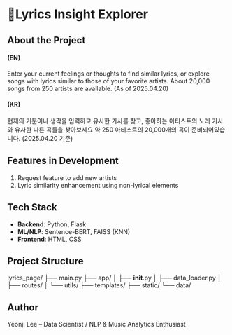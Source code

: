 # 🎵Lyrics Insight Explorer

## About the Project 
#### (EN)
Enter your current feelings or thoughts to find similar lyrics,
or explore songs with lyrics similar to those of your favorite artists.
About 20,000 songs from 250 artists are available. (As of 2025.04.20)

#### (KR)
현재의 기분이나 생각을 입력하고 유사한 가사를 찾고,
좋아하는 아티스트의 노래 가사와 유사한 다른 곡들을 찾아보세요
약 250 아티스트의 20,000개의 곡이 준비되어있습니다. (2025.04.20 기준)

## Features in Development
1. Request feature to add new artists
2. Lyric similarity enhancement using non-lyrical elements

## Tech Stack
- **Backend**: Python, Flask
- **ML/NLP**: Sentence-BERT, FAISS (KNN)
- **Frontend**: HTML, CSS

## Project Structure
lyrics_page/
├── main.py
├── app/
│   ├── __init__.py
│   ├── data_loader.py
│   ├── routes/
│   └── utils/
├── templates/
├── static/
└── data/

## Author
Yeonji Lee – Data Scientist / NLP & Music Analytics Enthusiast